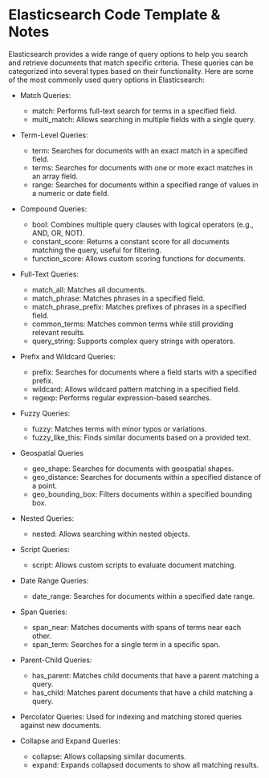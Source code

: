 # Elasticsearch Code Template & Notes

Elasticsearch provides a wide range of query options to help you search and retrieve documents that match specific criteria. These queries can be categorized into several types based on their functionality. Here are some of the most commonly used query options in Elasticsearch:

- Match Queries:
	- match: Performs full-text search for terms in a specified field.
	- multi_match: Allows searching in multiple fields with a single query.

- Term-Level Queries:
	- term: Searches for documents with an exact match in a specified field.
	- terms: Searches for documents with one or more exact matches in an array field.
	- range: Searches for documents within a specified range of values in a numeric or date field.

- Compound Queries:
	- bool: Combines multiple query clauses with logical operators (e.g., AND, OR, NOT).
	- constant_score: Returns a constant score for all documents matching the query, useful for filtering.
	- function_score: Allows custom scoring functions for documents.

- Full-Text Queries:
	- match_all: Matches all documents.
	- match_phrase: Matches phrases in a specified field.
	- match_phrase_prefix: Matches prefixes of phrases in a specified field.
	- common_terms: Matches common terms while still providing relevant results.
	- query_string: Supports complex query strings with operators.

- Prefix and Wildcard Queries:
	- prefix: Searches for documents where a field starts with a specified prefix.
	- wildcard: Allows wildcard pattern matching in a specified field.
	- regexp: Performs regular expression-based searches.

- Fuzzy Queries:
	- fuzzy: Matches terms with minor typos or variations.
	- fuzzy_like_this: Finds similar documents based on a provided text.

- Geospatial Queries
	- geo_shape: Searches for documents with geospatial shapes.
	- geo_distance: Searches for documents within a specified distance of a point.
	- geo_bounding_box: Filters documents within a specified bounding box.

- Nested Queries:
	- nested: Allows searching within nested objects.

- Script Queries:
	- script: Allows custom scripts to evaluate document matching.

- Date Range Queries:
	- date_range: Searches for documents within a specified date range.

- Span Queries:
	- span_near: Matches documents with spans of terms near each other.
	- span_term: Searches for a single term in a specific span.

- Parent-Child Queries:
	- has_parent: Matches child documents that have a parent matching a query.
	- has_child: Matches parent documents that have a child matching a query.

- Percolator Queries: Used for indexing and matching stored queries against new documents.

- Collapse and Expand Queries:
	- collapse: Allows collapsing similar documents.
	- expand: Expands collapsed documents to show all matching results.
